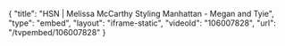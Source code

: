 {
    "title": "HSN | Melissa McCarthy Styling Manhattan - Megan and Tyie",
    "type": "embed",
    "layout": "iframe-static",
    "videoId": "106007828",
    "url": "\/tvpembed\/106007828"
}